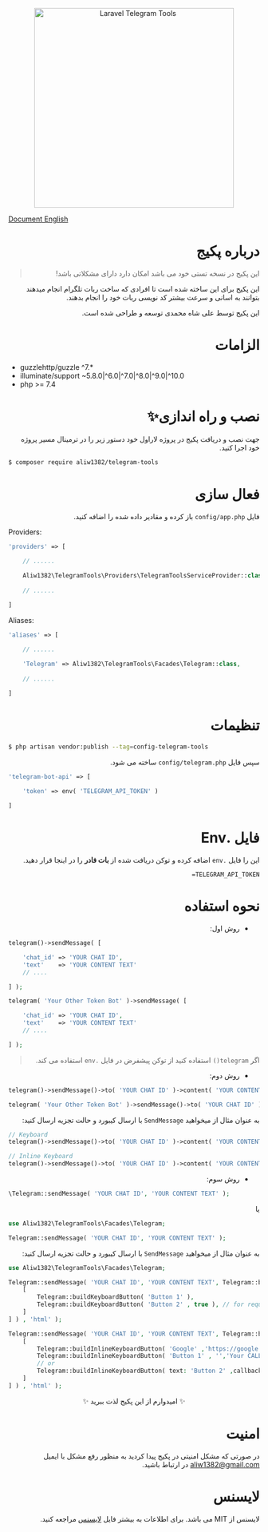 
<p align="center"><img width="400" src="https://github.com/aliw1382/telegram-tools/assets/22743719/f7c7bef0-3b39-4f5a-868d-cc8d54410a67" alt="Laravel Telegram Tools"></p>

[Document English](README.md)

<div dir="rtl">

# درباره پکیج

> این پکیج در نسخه تستی خود می باشد امکان دارد دارای مشکلاتی باشد!

<p>این پکیج برای این ساخته شده است تا افرادی که ساخت ربات تلگرام انجام میدهند بتوانند به اسانی و سرعت بیشتر کد نویسی ربات خود را انجام بدهند.</p>
<p>این پکیج توسط علی شاه محمدی توسعه و طراحی شده است.</p>

# الزامات

<div dir="ltr">

* guzzlehttp/guzzle ^7.*
* illuminate/support ~5.8.0|^6.0|^7.0|^8.0|^9.0|^10.0
* php >= 7.4
</div>

# نصب و راه اندازی✨

<p>جهت نصب و دریافت پکیج در پروژه لاراول خود دستور زیر را در ترمینال مسیر پروژه خود اجرا کنید.</p>

<div dir="ltr">

```bash
$ composer require aliw1382/telegram-tools
```
</div>

# فعال سازی

فایل `config/app.php` باز کرده و مقادیر داده شده را اضافه کنید.

<div dir="ltr">

Providers:
```php
'providers' => [

    // ......
    
    Aliw1382\TelegramTools\Providers\TelegramToolsServiceProvider::class,
    
    // ......

]
```

Aliases:

```php
'aliases' => [

    // ......
    
    'Telegram' => Aliw1382\TelegramTools\Facades\Telegram::class,
    
    // ......

]
```
</div>



# تنظیمات

<div dir="ltr">

```bash
$ php artisan vendor:publish --tag=config-telegram-tools
```
</div>

سپس فایل `config/telegram.php` ساخته می شود.

<div dir="ltr">

```php
'telegram-bot-api' => [

    'token' => env( 'TELEGRAM_API_TOKEN' )
    
]
```
</div>

# فایل .Env

این را فایل `.env` اضافه کرده و توکن دریافت شده از **بات فادر** را در اینجا قرار دهید.

<div dir="rtl">

```dotenv
TELEGRAM_API_TOKEN=
```
</div>


# نحوه استفاده

* روش اول:

<div dir="ltr">

```php
telegram()->sendMessage( [

    'chat_id' => 'YOUR CHAT ID',
    'text'    => 'YOUR CONTENT TEXT'
    // ....

] );

telegram( 'Your Other Token Bot' )->sendMessage( [

    'chat_id' => 'YOUR CHAT ID',
    'text'    => 'YOUR CONTENT TEXT'
    // ....

] );
```
</div>

> اگر `telegram()` استفاده کنید از توکن پیشفرض در فایل `.env` استفاده می کند.

* روش دوم:

<div dir="ltr">

```php
telegram()->sendMessage()->to( 'YOUR CHAT ID' )->content( 'YOUR CONTENT TEXT' )->send();

telegram( 'Your Other Token Bot' )->sendMessage()->to( 'YOUR CHAT ID' )->content( 'YOUR CONTENT TEXT' )->send();
```
</div>

به عنوان مثال از میخواهید `SendMessage` با ارسال کیبورد و حالت تجزیه ارسال کنید:
<div dir="ltr">

```php
// Keyboard
telegram()->sendMessage()->to( 'YOUR CHAT ID' )->content( 'YOUR CONTENT TEXT' )->parseMode( 'html' )->button( 'Button 1' )->button( 'Button 2' )->send();

// Inline Keyboard
telegram()->sendMessage()->to( 'YOUR CHAT ID' )->content( 'YOUR CONTENT TEXT' )->parseMode( 'MarkdownV2' )->button( 'Google' , 'https://google.com' )->buttonWithCallback( 'Button 1' , 'Your Callback Data' )->send();
```
</div>

* روش سوم:

<div dir="ltr">

```php
\Telegram::sendMessage( 'YOUR CHAT ID', 'YOUR CONTENT TEXT' );
```
</div>
یا
<div dir="ltr">

```php
use Aliw1382\TelegramTools\Facades\Telegram;

Telegram::sendMessage( 'YOUR CHAT ID', 'YOUR CONTENT TEXT' );
```
</div>

به عنوان مثال از میخواهید `SendMessage` با ارسال کیبورد و حالت تجزیه ارسال کنید:

<div dir="ltr">

```php
use Aliw1382\TelegramTools\Facades\Telegram;

Telegram::sendMessage( 'YOUR CHAT ID', 'YOUR CONTENT TEXT', Telegram::buildKeyBoard( [
    [
        Telegram::buildKeyboardButton( 'Button 1' ),
        Telegram::buildKeyboardButton( 'Button 2' , true ), // for request contact
    ]
] ) , 'html' );

Telegram::sendMessage( 'YOUR CHAT ID', 'YOUR CONTENT TEXT', Telegram::buildInlineKeyBoard( [
    [
        Telegram::buildInlineKeyboardButton( 'Google' ,'https://google.com'),
        Telegram::buildInlineKeyboardButton( 'Button 1' , '','Your CALLBACK DATA' ),
        // or
        Telegram::buildInlineKeyboardButton( text: 'Button 2' ,callback_data: 'Your CALLBACK DATA' ),
    ]
] ) , 'html' );

```
</div>

<p align="center">✨ امیدوارم از این پکیج لذت ببرید ✨</p>

# امنیت
در صورتی که مشکل امنیتی در پکیج پیدا کردید به منظور رفع مشکل با ایمیل aliw1382@gmail.com در ارتباط باشید.

# لایسنس
لایسنس از MIT می باشد.
برای اطلاعات به بیشتر فایل
[لایسنس](LICENSE)
مراجعه کنید. 

</div>
